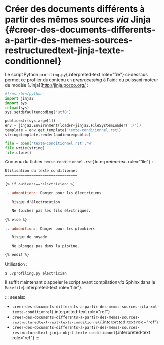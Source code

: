# Créer des documents différents à partir des mêmes sources *via* Jinja {#creer-des-documents-differents-a-partir-des-memes-sources-restructuredtext-jinja-texte-conditionnel}

Le script Python `profiling.py`{.interpreted-text role="file"}
ci-dessous permet de profiler du contenu en *preprocessing* à l\'aide du
puissant moteur de modèle \[Jinja\](<http://jinja.pocoo.org/> :

``` python
#!/usr/bin/python
import jinja2
import sys
reload(sys)
sys.setdefaultencoding('utf8')

public=str(sys.argv[1])
env = jinja2.Environment(loader=jinja2.FileSystemLoader('./'))
template = env.get_template('texte-conditionnel.rst')
string=template.render(audience=public)

file = open('texte-conditionnel.rst','w') 
file.write(string) 
file.close() 
```

Contenu du fichier `texte-conditionnel.rst`{.interpreted-text
role="file"} :

``` rest
Utilisation du texte conditionnel
=================================

{% if audience=='electrician' %}

.. admonition:: Danger pour les électriciens

   Risque d'électrocution

   Ne touchez pas les fils électriques.

{% else %}

.. admonition:: Danger pour les plombiers

   Risque de noyade

   Ne plongez pas dans la piscine.

{% endif %}
```

Utilisation :

``` console
$ ./profiling.py electrician
```

Il suffit maintenant d\'appeler le script avant compilation *via* Sphinx
dans le `Makefile`{.interpreted-text role="file"}.

::: seealso
-   `creer-des-documents-differents-a-partir-des-memes-sources-dita-xml-texte-conditionnel`{.interpreted-text
    role="ref"}
-   `creer-des-documents-differents-a-partir-des-memes-sources-restructuredtext-rest-texte-conditionnel`{.interpreted-text
    role="ref"}
-   `creer-des-documents-differents-a-partir-des-memes-sources-restructuredtext-jinja-objet-texte-conditionnel`{.interpreted-text
    role="ref"}
:::
